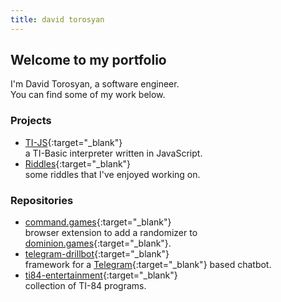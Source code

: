 ```yaml
---
title: david torosyan
---
```


## Welcome to my portfolio

I'm David Torosyan, a software engineer.  
You can find some of my work below.

### Projects
- [TI-JS](/ti-js){:target="_blank"}  
  a TI-Basic interpreter written in JavaScript.
- [Riddles](/riddles){:target="_blank"}  
  some riddles that I've enjoyed working on.

### Repositories
- [command.games](https://github.com/davidtorosyan/command.games){:target="_blank"}  
  browser extension to add a randomizer to [dominion.games](https://dominion.games/){:target="_blank"}.
- [telegram-drillbot](https://github.com/davidtorosyan/telegram-drillbot){:target="_blank"}  
  framework for a [Telegram](https://telegram.org/){:target="_blank"} based chatbot.
- [ti84-entertainment](https://github.com/davidtorosyan/ti84-entertainment){:target="_blank"}  
  collection of TI-84 programs.